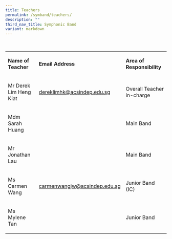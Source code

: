 ```yaml
---
title: Teachers
permalink: /symband/teachers/
description: ""
third_nav_title: Symphonic Band
variant: markdown
---
```

<p><strong>&nbsp;</strong></p>
<table width="624">
<tbody>
<tr>
<td width="174">
<p><strong>Name of Teacher</strong></p>
</td>
<td width="252">
<p><strong>Email Address</strong></p>
</td>
<td width="198">
<p><strong>Area of Responsibility</strong></p>
</td>
</tr>
<tr>
<td width="174">
<p>Mr Derek Lim Heng Kiat</p>
</td>
<td width="252">
<p><a href="mailto:dereklimhk@acsindep.edu.sg">dereklimhk@acsindep.edu.sg</a></p>
</td>
<td width="198">
<p>Overall Teacher in-charge</p>
</td>
</tr>
<tr>
<td width="174">
<p>Mdm Sarah Huang</p>
</td>
<td width="252">
<p>&nbsp;</p>
</td>
<td width="198">
<p>Main Band</p>
</td>
</tr>
<tr>
<td width="174">
<p>Mr Jonathan Lau</p>
</td>
<td width="252">
<p>&nbsp;</p>
</td>
<td width="198">
<p>Main Band</p>
</td>
</tr>
<tr>
<td width="174">
<p>Ms Carmen Wang</p>
</td>
<td width="252">
<p><a href="mailto:carmenwangjw@acsindep.edu.sg">carmenwangjw@acsindep.edu.sg</a></p>
</td>
<td width="198">
<p>Junior Band (IC)</p>
</td>
</tr>
<tr>
<td width="174">
<p>Ms Mylene Tan</p>
</td>
<td width="252">
<p>&nbsp;</p>
</td>
<td width="198">
<p>Junior Band</p>
</td>
</tr>
</tbody>
</table>
